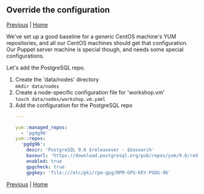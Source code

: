 ## Override the configuration

[Previous](forge.md) \| [Home](index.md)

We've set up a good baseline for a generic CentOS machine's YUM repositories, and all our CentOS machines should get that configuration. Our Puppet server machine is special though, and needs some special configurations.

Let's add the PostgreSQL repo.

1. Create the 'data/nodes' directory  
   `mkdir data/nodes`
1. Create a node-specific configuration file for 'workshop.vm'  
   `touch data/nodes/workshop.vm.yaml`
1. Add the configuration for the PostgreSQL repo  
   ```yaml
   ---

   yum::managed_repos:
     - 'pgdg96'
   yum::repos:
     'pgdg96':
       descr: 'PostgreSQL 9.6 $releasever - $basearch'
       baseurl: 'https://download.postgresql.org/pub/repos/yum/9.6/redhat/rhel-$releasever-$basearch'
       enabled: true
       gpgcheck: true
       gpgkey: 'file:///etc/pki/rpm-gpg/RPM-GPG-KEY-PGDG-96'

   ```

[Previous](forge.md) \| [Home](index.md)
